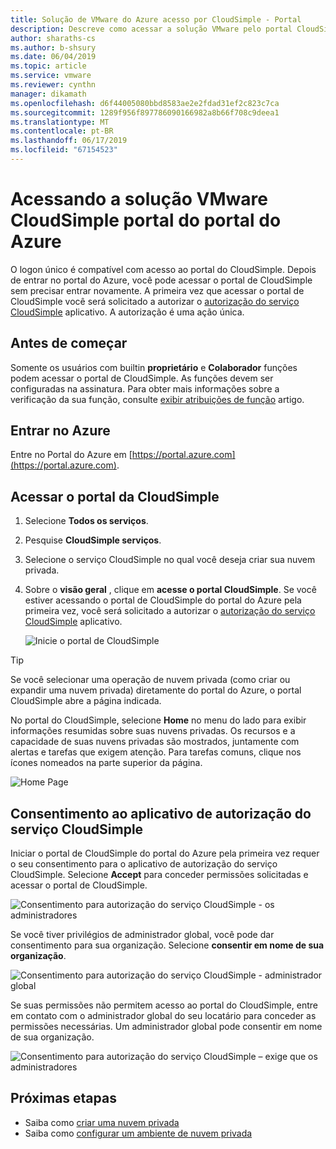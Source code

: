 ```yaml
---
title: Solução de VMware do Azure acesso por CloudSimple - Portal
description: Descreve como acessar a solução VMware pelo portal CloudSimple do portal do Azure
author: sharaths-cs
ms.author: b-shsury
ms.date: 06/04/2019
ms.topic: article
ms.service: vmware
ms.reviewer: cynthn
manager: dikamath
ms.openlocfilehash: d6f44005080bbd8583ae2e2fdad31ef2c823c7ca
ms.sourcegitcommit: 1289f956f897786090166982a8b66f708c9deea1
ms.translationtype: MT
ms.contentlocale: pt-BR
ms.lasthandoff: 06/17/2019
ms.locfileid: "67154523"
---
```

# <a name="accessing-the-vmware-solution-by-cloudsimple-portal-from-azure-portal"></a>Acessando a solução VMware CloudSimple portal do portal do Azure

O logon único é compatível com acesso ao portal do CloudSimple. Depois de entrar no portal do Azure, você pode acessar o portal de CloudSimple sem precisar entrar novamente. A primeira vez que acessar o portal de CloudSimple você será solicitado a autorizar o [autorização do serviço CloudSimple](#consent-to-cloudsimple-service-authorization-application) aplicativo.  A autorização é uma ação única.

## <a name="before-you-begin"></a>Antes de começar

Somente os usuários com builtin **proprietário** e **Colaborador** funções podem acessar o portal de CloudSimple.  As funções devem ser configuradas na assinatura.  Para obter mais informações sobre a verificação da sua função, consulte [exibir atribuições de função](https://docs.microsoft.com/azure/role-based-access-control/check-access) artigo.

## <a name="sign-in-to-azure"></a>Entrar no Azure

Entre no Portal do Azure em [https://portal.azure.com](https://portal.azure.com).

## <a name="access-the-cloudsimple-portal"></a>Acessar o portal da CloudSimple

1. Selecione **Todos os serviços**.

2. Pesquise **CloudSimple serviços**.

3. Selecione o serviço CloudSimple no qual você deseja criar sua nuvem privada.

4. Sobre o **visão geral** , clique em **acesse o portal CloudSimple**.  Se você estiver acessando o portal de CloudSimple do portal do Azure pela primeira vez, você será solicitado a autorizar o [autorização do serviço CloudSimple](#consent-to-cloudsimple-service-authorization-application) aplicativo. 

    ![Inicie o portal de CloudSimple](media/launch-cloudsimple-portal.png)

> [!TIP]
> Se você selecionar uma operação de nuvem privada (como criar ou expandir uma nuvem privada) diretamente do portal do Azure, o portal CloudSimple abre a página indicada.

No portal do CloudSimple, selecione **Home** no menu do lado para exibir informações resumidas sobre suas nuvens privadas. Os recursos e a capacidade de suas nuvens privadas são mostrados, juntamente com alertas e tarefas que exigem atenção. Para tarefas comuns, clique nos ícones nomeados na parte superior da página.

![Home Page](media/cloudsimple-portal-home.png)

## <a name="consent-to-cloudsimple-service-authorization-application"></a>Consentimento ao aplicativo de autorização do serviço CloudSimple

Iniciar o portal de CloudSimple do portal do Azure pela primeira vez requer o seu consentimento para o aplicativo de autorização do serviço CloudSimple.  Selecione **Accept** para conceder permissões solicitadas e acessar o portal de CloudSimple. 

![Consentimento para autorização do serviço CloudSimple - os administradores](media/cloudsimple-azure-consent.png)

Se você tiver privilégios de administrador global, você pode dar consentimento para sua organização.  Selecione **consentir em nome de sua organização**.

![Consentimento para autorização do serviço CloudSimple - administrador global](media/cloudsimple-azure-consent-global-admin.png)

Se suas permissões não permitem acesso ao portal do CloudSimple, entre em contato com o administrador global do seu locatário para conceder as permissões necessárias.  Um administrador global pode consentir em nome de sua organização.

![Consentimento para autorização do serviço CloudSimple – exige que os administradores](media/cloudsimple-azure-consent-requires-administrator.png)

## <a name="next-steps"></a>Próximas etapas

* Saiba como [criar uma nuvem privada](https://docs.azure.cloudsimple.com/create-private-cloud/)
* Saiba como [configurar um ambiente de nuvem privada](quickstart-create-private-cloud.md)
